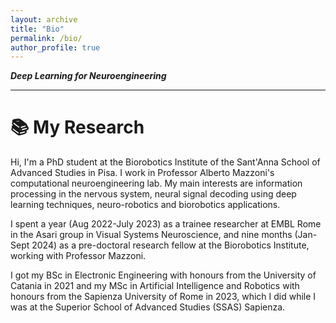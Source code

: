 ```yaml
---
layout: archive
title: "Bio"
permalink: /bio/
author_profile: true
---
```


***Deep Learning for Neuroengineering***

---

📚 My Research
======

Hi, I'm a PhD student at the Biorobotics Institute of the Sant'Anna School of Advanced Studies in Pisa. I work in Professor Alberto Mazzoni's computational neuroengineering lab. My main interests are information processing in the nervous system, neural signal decoding using deep learning techniques, neuro-robotics and biorobotics applications.

I spent a year (Aug 2022-July 2023) as a trainee researcher at EMBL Rome in the Asari group in Visual Systems Neuroscience, and nine months (Jan-Sept 2024) as a pre-doctoral research fellow at the Biorobotics Institute, working with Professor Mazzoni.

I got my BSc in Electronic Engineering with honours from the University of Catania in 2021 and my MSc in Artificial Intelligence and Robotics with honours from the Sapienza University of Rome in 2023, which I did while I was at the Superior School of Advanced Studies (SSAS) Sapienza.
